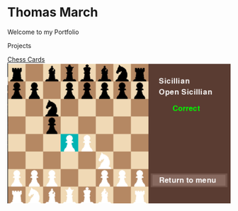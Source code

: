 # Thomas March

Welcome to my Portfolio

Projects

[Chess Cards](https://tmarch890.github.io/Chess-Cards)
![](assets/image1.png)
